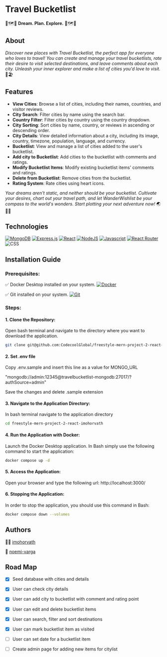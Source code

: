 # Travel Bucketlist

🧭🗺🌟 **Dream. Plan. Explore.** 🌟🗺🧭

## About

*Discover new places with Travel Bucketlist, the perfect app for everyone who loves to travel! You can create and manage your travel bucketlists, rate their desire to visit selected destinations, and leave comments about each city. Unleash your inner explorer and make a list of cities you'd love to visit.* 🌃🏖️

## Features

- **View Cities**: Browse a list of cities, including their names, countries, and visitor reviews.
- **City Search**: Filter cities by name using the search bar.
- **Country Filter**: Filter cities by country using the country dropdown.
- **City Sorting**: Sort cities by name, country, or reviews in ascending or descending order.
- **City Details**: View detailed information about a city, including its image, country, timezone, population, language, and currency.
- **Bucketlist**: View and manage a list of cities added to the user's bucketlist.
- **Add city to Bucketlist**: Add cities to the bucketlist with comments and ratings.
- **Modify Bucketlist Items**: Modify existing bucketlist items' comments and ratings.
- **Delete from Bucketlist**: Remove cities from the bucketlist.
- **Rating System**: Rate cities using heart icons.

*Your dreams aren't static, and neither should be your bucketlist. Cultivate your desires, chart out your travel path, and let WanderWishlist be your compass to the world's wonders. Start plotting your next adventure now!* 🌏🛫📝

## Technologies

[![MongoDB][MongoDB]][MongoDB-url]
[![Express.js][Express.js]][Express.js-url]
[![React][React]][React-url]
[![NodeJS][NodeJS]][NodeJS-url]
[![Javascript][Javascript]][Javascript-url]
[![React Router][React Router]][React Router-url]
![CSS]

## Installation Guide

### Prerequisites:

✅ Docker Desktop installed on your system. [![Docker][Docker]][Docker-url]

✅ Git installed on your system. [![Git][Git]][Git-url]

### Steps:

#### 1.  Clone the Repository:

Open bash terminal and navigate to the directory where you want to download the application.

```bash
git clone git@github.com:CodecoolGlobal/freestyle-mern-project-2-react-imohorvath.git
```

#### 2. Set .env file

Copy .env.sample and insert this line as a value for MONGO_URL

"mongodb://admin:12345@travelbucketlist-mongodb:27017/?authSource=admin"

Save the changes and delete .sample extension

#### 3.  Navigate to the Application Directory:

In bash terminal navigate to the application directory

```bash
cd freestyle-mern-project-2-react-imohorvath
```

#### 4. Run the Application with Docker:

Launch the Docker Desktop application.
In Bash simply use the following command to start the application:

```bash
docker compose up -d
```

#### 5. Access the Application:

Open your browser and type the following url: http://localhost:3000/

#### 6. Stopping the Application:

In order to stop the application, you should use this command in Bash:

```bash
docker compose down --volumes
```

## Authors

🧙‍♀️ [imohorvath](https://github.com/imohorvath) 

🧚 [noemi-varga](https://github.com/noemi-varga)

## Road Map

- [X] Seed database with cities and details
- [X] User can check city details
- [X] User can add city to bucketlist with comment and rating point
- [X] User can edit and delete bucketlist items
- [X] User can search, filter and sort destinations
- [X] User can mark bucketlist item as visited
- [ ] User can set date for a bucketlist item
- [ ] Create admin page for adding new items for citylist 


<!-- Badge links -->
[JavaScript]: https://img.shields.io/badge/javascript-black?style=for-the-badge&logo=javascript&logoColor=%23F7DF1E
[React]: https://img.shields.io/badge/React-black?style=for-the-badge&logo=react&logoColor=61DAFB
[React Router]: https://img.shields.io/badge/React_Router-black?style=for-the-badge&logo=react-router&logoColor=CA4245
[NodeJS]: https://img.shields.io/badge/node.js-black?style=for-the-badge&logo=node.js&logoColor=6DA55F
[MongoDB]:https://img.shields.io/badge/MongoDB-black?style=for-the-badge&logo=mongodb&logoColor=%234ea94b
[Express.js]:https://img.shields.io/badge/express.js-black?style=for-the-badge&logo=express&logoColor=%2361DAFB
[CSS]: https://img.shields.io/badge/CSS3-black?style=for-the-badge&logo=css3&logoColor=1572B6
[Docker]: https://img.shields.io/badge/docker-black?style=plastic&logo=docker&logoColor=%230db7ed
[Git]: https://img.shields.io/badge/git-black?style=plastic&logo=git&logoColor=%23F05033

<!-- Project url -->
[JavaScript-url]: https://developer.mozilla.org/en-US/docs/Web/JavaScript
[React-url]: https://reactjs.org/
[React Router-url]: https://reactrouter.com/en/main
[NodeJS-url]: https://nodejs.org/en
[MongoDB-url]: https://www.mongodb.com/
[Express.js-url]: https://expressjs.com/
[Docker-url]: https://docs.docker.com/get-docker/
[Git-url]: https://git-scm.com/downloads